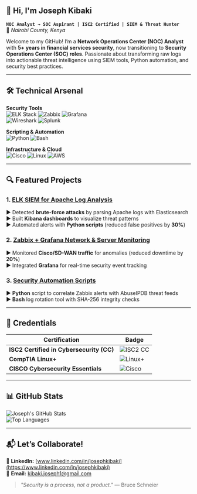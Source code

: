 ## 👋 Hi, I'm Joseph Kibaki 
**`NOC Analyst → SOC Aspirant | ISC2 Certified | SIEM & Threat Hunter`**  
📍 *Nairobi County, Kenya*  

Welcome to my GitHub! I’m a **Network Operations Center (NOC) Analyst** with **5+ years in financial services security**, now transitioning to **Security Operations Center (SOC) roles**. Passionate about transforming raw logs into actionable threat intelligence using SIEM tools, Python automation, and security best practices.  

---

## 🛠️ Technical Arsenal  

**Security Tools**  
![ELK Stack](https://img.shields.io/badge/ELK-005571?logo=elasticstack&logoColor=white) ![Zabbix](https://img.shields.io/badge/Zabbix-D30000?logo=zabbix&logoColor=white) ![Grafana](https://img.shields.io/badge/Grafana-F46800?logo=grafana&logoColor=white)  
![Wireshark](https://img.shields.io/badge/Wireshark-1679A7?logo=wireshark&logoColor=white) ![Splunk](https://img.shields.io/badge/Splunk-000000?logo=splunk)  

**Scripting & Automation**  
![Python](https://img.shields.io/badge/Python-3776AB?logo=python&logoColor=white) ![Bash](https://img.shields.io/badge/Bash-4EAA25?logo=gnubash&logoColor=white)  

**Infrastructure & Cloud**  
![Cisco](https://img.shields.io/badge/Cisco-1BA0D7?logo=cisco&logoColor=white) ![Linux](https://img.shields.io/badge/Linux-FCC624?logo=linux&logoColor=black) ![AWS](https://img.shields.io/badge/AWS-232F3E?logo=amazonaws&logoColor=white)  

---

## 🔍 Featured Projects  

### 1. [ELK SIEM for Apache Log Analysis](https://github.com/J-Kibaki/elk-siem)  
▶ Detected **brute-force attacks** by parsing Apache logs with Elasticsearch  
▶ Built **Kibana dashboards** to visualize threat patterns   
▶ Automated alerts with **Python scripts** (reduced false positives by **30%**)  

### 2. [Zabbix + Grafana Network & Server Monitoring](https://github.com/J-Kibaki/SOC-Automation-Scripts)  
▶ Monitored **Cisco/SD-WAN traffic** for anomalies (reduced downtime by **20%**)  
▶ Integrated **Grafana** for real-time security event tracking  

### 3. [Security Automation Scripts](https://github.com/J-Kibaki/SOC-Automation-Scripts)
▶ **Python** script to correlate Zabbix alerts with AbuseIPDB threat feeds  
▶ **Bash** log rotation tool with SHA-256 integrity checks  

---

## 📜 Credentials  
| Certification | Badge |  
|--------------|-------|  
| **ISC2 Certified in Cybersecurity (CC)** | ![ISC2 CC](https://img.shields.io/badge/ISC2_CC-FFD43B?logo=isc2&logoColor=black) |  
| **CompTIA Linux+** | ![Linux+](https://img.shields.io/badge/CompTIA_Linux+-E95420?logo=linux&logoColor=white) |  
| **CISCO Cybersecurity Essentials** | ![Cisco](https://img.shields.io/badge/Cisco-1BA0D7?logo=cisco&logoColor=white) |  

---

## 📊 GitHub Stats  
![Joseph's GitHub Stats](https://github-readme-stats.vercel.app/api?username=J-Kibaki&show_icons=true&theme=radical&hide_border=true&count_private=true)  
![Top Languages](https://github-readme-stats.vercel.app/api/top-langs/?username=J-Kibaki&layout=compact&theme=radical&hide_border=true)  

---

## 📬 Let’s Collaborate!  
🔗 **LinkedIn:** [www.linkedin.com/in/josephkibaki](https://www.linkedin.com/in/josephkibaki)  
📧 **Email:** [kibaki.joseph1@gmail.com](mailto:kibaki.joseph1@gmail.com)  
 

> *"Security is a process, not a product."* — Bruce Schneier  
